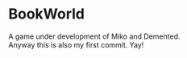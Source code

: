 # BookWorld
A game under development of Miko and Demented.<br>
Anyway this is also my first commit. Yay!
